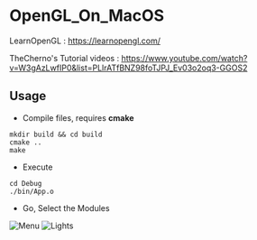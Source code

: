 # OpenGL_On_MacOS

LearnOpenGL : https://learnopengl.com/

TheCherno's Tutorial videos : https://www.youtube.com/watch?v=W3gAzLwfIP0&list=PLlrATfBNZ98foTJPJ_Ev03o2oq3-GGOS2

## Usage

- Compile files, requires **cmake**

```Shell
mkdir build && cd build
cmake ..
make 
```

- Execute

```Shell
cd Debug
./bin/App.o
```

- Go, Select the Modules

![Menu](https://github.com/lamyang1994/OpenGL_On_MacOS/blob/master/Menu.jpg)
![Lights](https://github.com/lamyang1994/OpenGL_On_MacOS/blob/master/TestLights.jpg)
